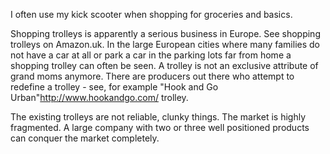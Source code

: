 I often use my kick scooter when shopping for groceries and basics. 

Shopping trolleys is apparently a serious business in Europe. See shopping trolleys on Amazon.uk. 
In the large European cities where many families do not have a car at all or park a car in the parking lots far 
from home a shopping trolley can often be seen. A trolley is not an exclusive attribute of grand moms anymore. 
There are producers out there who attempt to redefine a trolley  - see, for example "Hook and Go Urban"http://www.hookandgo.com/ trolley.

The existing trolleys are not reliable, clunky things. The market is highly fragmented. A large company with 
two or three well positioned products can conquer the market completely. 

